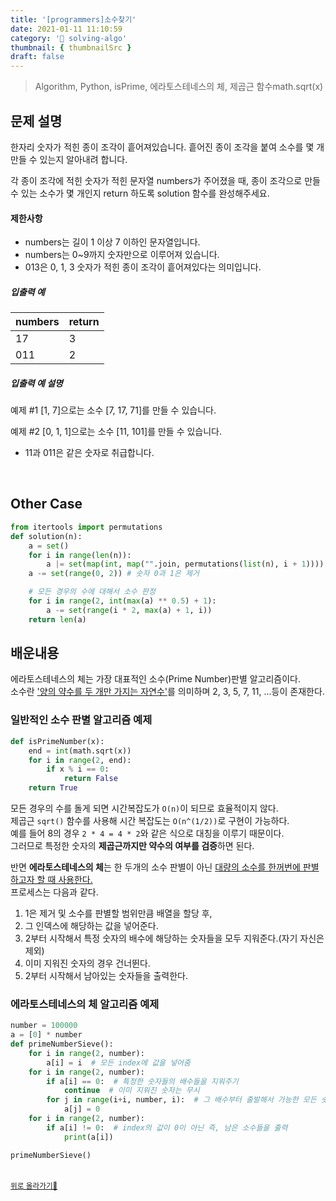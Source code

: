 ```yaml
---
title: '[programmers]소수찾기'
date: 2021-01-11 11:10:59
category: '💯 solving-algo'
thumbnail: { thumbnailSrc }
draft: false
---
```


> Algorithm, Python, isPrime, 에라토스테네스의 체, 제곱근 함수math.sqrt(x)

## 문제 설명

한자리 숫자가 적힌 종이 조각이 흩어져있습니다. 흩어진 종이 조각을 붙여 소수를 몇 개 만들 수 있는지 알아내려 합니다.

각 종이 조각에 적힌 숫자가 적힌 문자열 numbers가 주어졌을 때, 종이 조각으로 만들 수 있는 소수가 몇 개인지 return 하도록 solution 함수를 완성해주세요.

#### 제한사항

- numbers는 길이 1 이상 7 이하인 문자열입니다.
- numbers는 0~9까지 숫자만으로 이루어져 있습니다.
- 013은 0, 1, 3 숫자가 적힌 종이 조각이 흩어져있다는 의미입니다.

##### 입출력 예

| numbers | return |
| ------- | ------ |
| 17      | 3      |
| 011     | 2      |

##### 입출력 예 설명

예제 #1
[1, 7]으로는 소수 [7, 17, 71]를 만들 수 있습니다.

예제 #2
[0, 1, 1]으로는 소수 [11, 101]를 만들 수 있습니다.

- 11과 011은 같은 숫자로 취급합니다.

<br/>

## Other Case

```python
from itertools import permutations
def solution(n):
    a = set()
    for i in range(len(n)):
        a |= set(map(int, map("".join, permutations(list(n), i + 1)))) # 모든 경우의 수를 만듬
    a -= set(range(0, 2)) # 숫자 0과 1은 제거

    # 모든 경우의 수에 대해서 소수 판정
    for i in range(2, int(max(a) ** 0.5) + 1):
        a -= set(range(i * 2, max(a) + 1, i))
    return len(a)
```

## 배운내용

에라토스테네스의 체는 가장 대표적인 소수(Prime Number)판별 알고리즘이다.  
소수란 <u>'양의 약수를 두 개만 가지는 자연수'</u>를 의미하며 2, 3, 5, 7, 11, ...등이 존재한다.

### 일반적인 소수 판별 알고리즘 예제

```python
def isPrimeNumber(x):
    end = int(math.sqrt(x))
    for i in range(2, end):
        if x % i == 0:
            return False
    return True
```

모든 경우의 수를 돌게 되면 시간복잡도가 `O(n)`이 되므로 효율적이지 않다.  
제곱근 `sqrt()` 함수를 사용해 시간 복잡도는 `O(n^(1/2))`로 구현이 가능하다.  
예를 들어 8의 경우 `2 * 4 = 4 * 2`와 같은 식으로 대칭을 이루기 때문이다.  
그러므로 특정한 숫자의 **제곱근까지만 약수의 여부를 검증**하면 된다.

반면 **에라토스테네스의 체**는 한 두개의 소수 판별이 아닌 <u>대량의 소수를 한꺼번에 판별하고자 할 때 사용한다.</u>  
프로세스는 다음과 같다.

1. 1은 제거 및 소수를 판별할 범위만큼 배열을 할당 후,
2. 그 인덱스에 해당하는 값을 넣어준다.
3. 2부터 시작해서 특정 숫자의 배수에 해당하는 숫자들을 모두 지워준다.(자기 자신은 제외)
4. 이미 지워진 숫자의 경우 건너뛴다.
5. 2부터 시작해서 남아있는 숫자들을 출력한다.

### 에라토스테네스의 체 알고리즘 예제

```python
number = 100000
a = [0] * number
def primeNumberSieve():
    for i in range(2, number):
        a[i] = i  # 모든 index에 값을 넣어줌
    for i in range(2, number):
        if a[i] == 0:  # 특정한 숫자들의 배수들을 지워주기
            continue  # 이미 지워진 숫자는 무시
        for j in range(i+i, number, i):  # 그 배수부터 출발해서 가능한 모든 숫자들을 지우기
            a[j] = 0
    for i in range(2, number):
        if a[i] != 0:  # index의 값이 0이 아닌 즉, 남은 소수들을 출력
            print(a[i])

primeNumberSieve()
```

<br />
<a href='#'><small class='up-button'>위로 올라가기💨</small></a>
<br />
